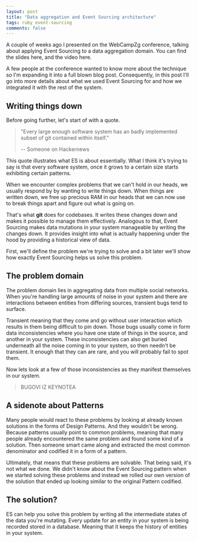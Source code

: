 ```yaml
---
layout: post
title: "Data aggregation and Event Sourcing architecture"
tags: ruby event-sourcing
comments: false
---
```


A couple of weeks ago I presented on the WebCampZg conference, talking about applying Event Sourcing to a data aggregation domain. You can find the slides here, and the video here. 

A few people at the conference wanted to know more about the technique so I'm expanding it into a full blown blog post. Consequently, in this post I'll go into more details about what we used Event Sourcing for and how we integrated it with the rest of the system.

Writing things down
-------------------

Before going further, let's start of with a quote.

> "Every large enough software system has an badly implemented subset of git contained within itself."
>
> -- Someone on Hackernews

This quote illustrates what ES is about essentially. What I think it's trying to say is that every software system, once it grows to a certain size starts exhibiting certain patterns.

When we encounter complex problems that we can't hold in our heads, we usually respond by by wanting to write things down. When things are written down, we free up precious RAM in our heads that we can now use to break things apart and figure out what is going on.

That's what **git** does for codebases. It writes these changes down and makes it possible to manage them effectively. Analogous to that, Event Sourcing makes data mutations in your system manageable by writing the changes down. It provides insight into what is actually happening under the hood by providing a historical view of data.

First, we'll define the problem we're trying to solve and a bit later we'll show how exactly Event Sourcing helps us solve this problem. 

The problem domain
------------------

The problem domain lies in aggregating data from multiple social networks. When you're handling large amounts of noise in your system and there are interactions between entities from differing sources, transient bugs tend to surface. 

Transient meaning that they come and go without user interaction which results in them being difficult to pin down. Those bugs usually come in form data inconsistencies where you have one state of things in the source, and another in your system. These inconsistencies can also get buried underneath all the noise coming in to your system, so then needn't be transient. It enough that they can are rare, and you will probably fail to spot them.

Now lets look at a few of those inconsistencies as they manifest themselves in our system.

> BUGOVI IZ KEYNOTEA

A sidenote about Patterns
-------------------------

Many people would react to these problems by looking at already known solutions in the forms of Design Patterns. And they wouldn't be wrong. Because patterns usually point to common problems, meaning that many people already encountered the same problem and found some kind of a solution. Then someone smart came along and extracted the most common denominator and codified it in a form of a pattern.

Ultimately, that means that these problems are solvable. That being said, it's not what we done. We didn't know about the Event Sourcing pattern when we started solving these problems and instead we rolled our own version of the solution that ended up looking similar to the original Pattern codified.


The solution?
-------------

ES can help you solve this problem by writing all the intermediate states of the data you're mutating. Every update for an entity in your system is being recorded stored in a database. Meaning that it keeps the history of entities in your system.
